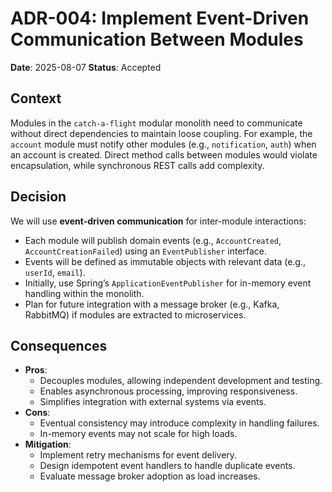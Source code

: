 # ADR-004: Implement Event-Driven Communication Between Modules

**Date**: 2025-08-07
**Status**: Accepted

## Context

Modules in the `catch-a-flight` modular monolith need to communicate without direct dependencies to maintain loose coupling. For example, the `account` module must notify other modules (e.g., `notification`, `auth`) when an account is created. Direct method calls between modules would violate encapsulation, while synchronous REST calls add complexity.

## Decision

We will use **event-driven communication** for inter-module interactions:

- Each module will publish domain events (e.g., `AccountCreated`, `AccountCreationFailed`) using an `EventPublisher` interface.
- Events will be defined as immutable objects with relevant data (e.g., `userId`, `email`).
- Initially, use Spring’s `ApplicationEventPublisher` for in-memory event handling within the monolith.
- Plan for future integration with a message broker (e.g., Kafka, RabbitMQ) if modules are extracted to microservices.

## Consequences

- **Pros**:
    - Decouples modules, allowing independent development and testing.
    - Enables asynchronous processing, improving responsiveness.
    - Simplifies integration with external systems via events.
- **Cons**:
    - Eventual consistency may introduce complexity in handling failures.
    - In-memory events may not scale for high loads.
- **Mitigation**:
    - Implement retry mechanisms for event delivery.
    - Design idempotent event handlers to handle duplicate events.
    - Evaluate message broker adoption as load increases.
  